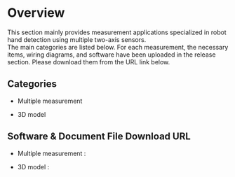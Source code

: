 # Overview

  This section mainly provides measurement applications specialized in robot hand detection using multiple two-axis sensors. <br>
  The main categories are listed below. For each measurement, the necessary items, wiring diagrams, and software have been uploaded in the release section. Please download them from the URL link below.

## Categories 
  - Multiple measurement
 
  - 3D model


## Software & Document File Download URL
  

 - Multiple measurement : 


 - 3D model : 

